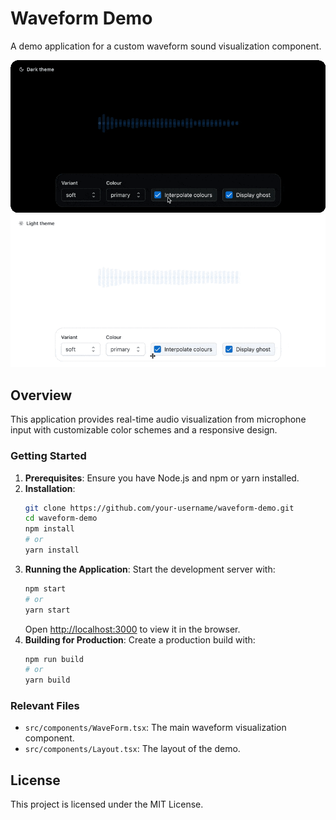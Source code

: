 # Waveform Demo

A demo application for a custom waveform sound visualization component.

![alt text](assets/recording-dark-theme.gif#gh-dark-mode-only)
![alt text](assets/recording-light-theme.gif#gh-light-mode-only)

## Overview

This application provides real-time audio visualization from microphone input with customizable color schemes and a responsive design.

### Getting Started

1. **Prerequisites**: Ensure you have Node.js and npm or yarn installed.
2. **Installation**:
    ```sh
    git clone https://github.com/your-username/waveform-demo.git
    cd waveform-demo
    npm install
    # or
    yarn install
    ```
3. **Running the Application**: Start the development server with:
    ```sh
    npm start
    # or
    yarn start
    ```
    Open [http://localhost:3000](http://localhost:3000) to view it in the browser.
4. **Building for Production**: Create a production build with:
    ```sh
    npm run build
    # or
    yarn build
    ```

### Relevant Files

- `src/components/WaveForm.tsx`: The main waveform visualization component.
- `src/components/Layout.tsx`: The layout of the demo.

## License

This project is licensed under the MIT License.

